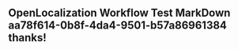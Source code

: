 <properties
ms.topic="hero-topic1"
ms.test1="hero-topic"
ms.test2="test"/>

## OpenLocalization Workflow Test MarkDown aa78f614-0b8f-4da4-9501-b57a86961384 thanks!
